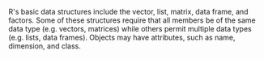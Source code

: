 R's basic data structures include the vector, list, matrix, data frame, and factors. 
Some of these structures require that all members be of the same data type (e.g. vectors, matrices) while others permit multiple data types (e.g. lists, data frames).
Objects may have attributes, such as name, dimension, and class.

